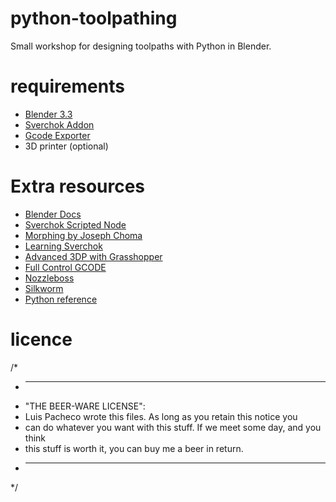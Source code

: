 # python-toolpathing
Small workshop for designing toolpaths with Python in Blender.

# requirements

- [Blender 3.3](https://www.blender.org/download)
- [Sverchok Addon](https://github.com/nortikin/sverchok)
- [Gcode Exporter](https://github.com/alessandro-zomparelli/gcode-exporter)
- 3D printer (optional)

# Extra resources

- [Blender Docs](https://nortikin.github.io/sverchok/docs/nodes/script/script1_lite.html)
- [Sverchok Scripted Node](https://nortikin.github.io/sverchok/docs/nodes/script/script1_lite.html)
- [Morphing by Joseph Choma](https://www.amazon.com/Morphing-Mathematical-Transformations-Architects-Designers/dp/1780674139)
- [Learning Sverchok](http://www.codeplastic.com/learning-sverchok-ebook/)
- [Advanced 3DP with Grasshopper](https://www.amazon.com/Advanced-3D-Printing-Grasshopper%C2%AE-Clay/dp/B086Y7CLLC)
- [Full Control GCODE](https://fullcontrolgcode.com/)
- [Nozzleboss](https://github.com/Heinz-Loepmeier/nozzleboss)
- [Silkworm](https://github.com/ProjectSilkworm/Silkworm)
- [Python reference](https://www.w3schools.com/python/default.asp)


# licence

/*
 * ----------------------------------------------------------------------------
 * "THE BEER-WARE LICENSE":
 * Luis Pacheco wrote this files. As long as you retain this notice you
 * can do whatever you want with this stuff. If we meet some day, and you think
 * this stuff is worth it, you can buy me a beer in return.
 * ----------------------------------------------------------------------------
 */
